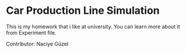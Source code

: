 # Car Production Line Simulation

This is my homework that i like at university. 
You can learn more about it from Experiment file.

Contributor: Naciye Güzel